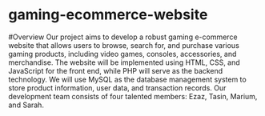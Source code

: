 # gaming-ecommerce-website
#Overview
Our project aims to develop a robust gaming e-commerce website that allows users to browse, search for, and purchase various gaming products, including video games, consoles, accessories, and merchandise. The website will be implemented using HTML, CSS, and JavaScript for the front end, while PHP will serve as the backend technology. We will use MySQL as the database management system to store product information, user data, and transaction records. Our development team consists of four talented members: Ezaz, Tasin, Marium, and Sarah.
